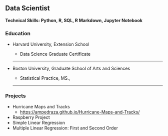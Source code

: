 ## Data Scientist

**Technical Skills: Python, R, SQL, R Markdown, Jupyter Notebook**

### Education
  + Harvard University, Extension School
    - Data Science Graduate Certificate
    ***
    
  + Boston University, Graduate School of Arts and Sciences
    - Statistical Practice, MS.,  
    ***

### Projects

  + Hurricane Maps and Tracks
    - https://ampedraza.github.io/Hurricane-Maps-and-Tracks/
  + Raspberry Project
  + Simple Linear Regression
  + Multiple Linear Regression: First and Second Order


